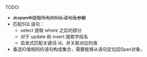TODO:
- ~~从span中提取所有的SQL语句及参数~~
- 匹配SQL语句：
  - select 提取 where 之后的部分
  - 对于 update 和 insert 提取字段名
  - 启发式匹配关键词 id，并关联对应的值
- 备选ID值相同的语句构成集合，需要能够从语句定位回Span对象，
